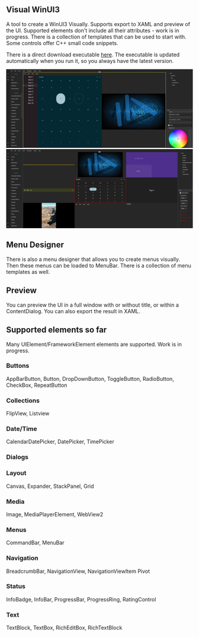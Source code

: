 ## Visual WinUI3
A tool to create a WinUI3 Visually. Supports export to XAML and preview of the UI.
Supported elements don't include all their attributes - work is in progress.
There is a collection of templates that can be used to start with.
Some controls offer C++ small code snippets.

There is a direct download executable [here](https://www.turbo-play.com/update2/tu.php?p=f3cf159b-de75-4427-8fe0-81a7ae61d3fa&f=88887777-A932-7654-A2E5-DECB481E355D).
The executable is updated automatically when you run it, so you always have the latest version.

![Image1](1.jpg?raw=true)
![Image1](2.jpg?raw=true)



## Menu Designer
There is also a menu designer that allows you to create menus visually. Then these menus can be loaded to MenuBar. There is a collection of menu templates as well.

## Preview
You can preview the UI in a full window with or without title, or within a ContentDialog. You can also export the result in XAML.

## Supported elements so far
Many UIElement/FrameworkElement elements are supported. Work is in progress.

### Buttons
AppBarButton, Button, DropDownButton, ToggleButton, RadioButton, CheckBox, RepeatButton

### Collections
FlipView, Listview

### Date/Time
CalendarDatePicker, DatePicker, TimePicker

### Dialogs

### Layout
Canvas, Expander, StackPanel, Grid

### Media
Image, MediaPlayerElement, WebView2

### Menus
CommandBar, MenuBar

### Navigation
BreadcrumbBar, NavigationView, NavigationViewItem Pivot

### Status
InfoBadge, InfoBar, ProgressBar, ProgressRing, RatingControl

### Text
TextBlock, TextBox, RichEditBox, RichTextBlock




